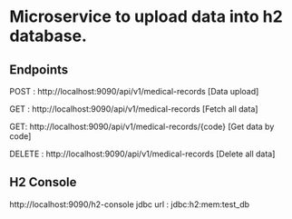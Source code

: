 # Microservice to upload data into h2 database.

Endpoints
---------
POST : http://localhost:9090/api/v1/medical-records [Data upload]

GET : http://localhost:9090/api/v1/medical-records [Fetch all data]

GET: http://localhost:9090/api/v1/medical-records/{code} [Get data by code]

DELETE : http://localhost:9090/api/v1/medical-records [Delete all data]

H2 Console
----------
http://localhost:9090/h2-console
jdbc url : jdbc:h2:mem:test_db

